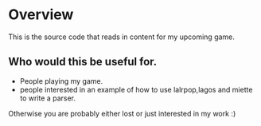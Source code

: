 # Overview

This is the source code that reads in content for my upcoming game.

## Who would this be useful for.

- People playing my game.
- people interested in an example of how to use lalrpop,lagos and miette to write a parser.

Otherwise you are probably either lost or just interested in my work :)
